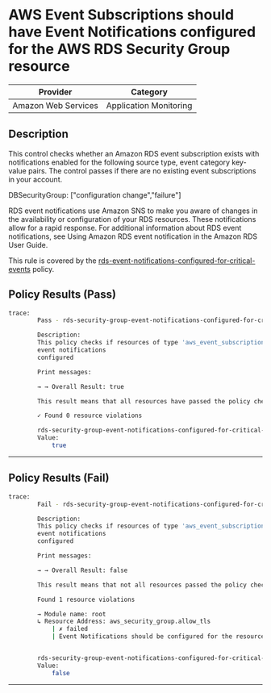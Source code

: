 # AWS Event Subscriptions should have Event Notifications configured for the AWS RDS Security Group resource

| Provider            |        Category         |
| ------------------- |      ------------       |
| Amazon Web Services |  Application Monitoring |

## Description

This control checks whether an Amazon RDS event subscription exists with notifications enabled for the following source type, event category key-value pairs. The control passes if there are no existing event subscriptions in your account.

DBSecurityGroup: ["configuration change","failure"]

RDS event notifications use Amazon SNS to make you aware of changes in the availability or configuration of your RDS resources. These notifications allow for a rapid response. For additional information about RDS event notifications, see Using Amazon RDS event notification in the Amazon RDS User Guide.

This rule is covered by the [rds-event-notifications-configured-for-critical-events](../../policies/rds/rds-event-notifications-configured-for-critical-events.sentinel) policy.

## Policy Results (Pass)

```bash
trace:
        Pass - rds-security-group-event-notifications-configured-for-critical-events.sentinel

        Description:
        This policy checks if resources of type 'aws_event_subscription' have the
        event notifications
        configured

        Print messages:

        → → Overall Result: true

        This result means that all resources have passed the policy check for the policy rds-event-notifications-configured-for-critical-events.

        ✓ Found 0 resource violations

        rds-security-group-event-notifications-configured-for-critical-events.sentinel:110:1 - Rule "main"
        Value:
            true
```

---

## Policy Results (Fail)

```bash
trace:
        Fail - rds-security-group-event-notifications-configured-for-critical-events.sentinel

        Description:
        This policy checks if resources of type 'aws_event_subscription' have the
        event notifications
        configured

        Print messages:

        → → Overall Result: false

        This result means that not all resources passed the policy check and the protected behavior is not allowed for the policy rds-event-notifications-configured-for-critical-events.

        Found 1 resource violations

        → Module name: root
        ↳ Resource Address: aws_security_group.allow_tls
            | ✗ failed
            | Event Notifications should be configured for the resource critical events, Refer to https://docs.aws.amazon.com/securityhub/latest/userguide/rds-controls.html#rds-22 for more details.


        rds-security-group-event-notifications-configured-for-critical-events.sentinel:110:1 - Rule "main"
        Value:
            false
```

---
